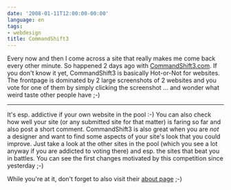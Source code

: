 ```yaml
---
date: '2008-01-11T12:00:00-00:00'
language: en
tags:
- webdesign
title: CommandShift3
---
```



<img src="/media/2008/commandshift3.png" alt="" class="left" />Every now and then I come across a site that really makes me come back
every other minute. So happened 2 days ago with [CommandShift3.com](http://commandshift3.com).
If you don't know it yet, CommandShift3 is basically Hot-or-Not for websites. The
frontpage is dominated by 2 large screenshots of 2 websites and you vote
for one of them by simply clicking the screenshot ... and wonder what weird
taste other people have ;-)

-------------------------------

It's esp. addictive if your own website in the pool :-) You can also check
how well your site (or any submitted site for that matter) is faring so far
and also post a short comment. CommandShift3 is also great when you are *not*
a designer and want to find some aspects of your site's look that you could
improve. Just take a look at the other sites in the pool (which you see
a lot anyway if you are addicted to voting there) and esp. the sites that
beat you in battles. You can see the first changes motivated by this 
competition since yesterday ;-)

While you're at it, don't forget to also visit their [about page](http://commandshift3.com/about.html) ;-)
